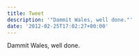 ```yaml
---
title: Tweet
description: '"Dammit Wales, well done."'
date: '2012-02-25T17:02:27+00:00'
---
```

Dammit Wales, well done.
